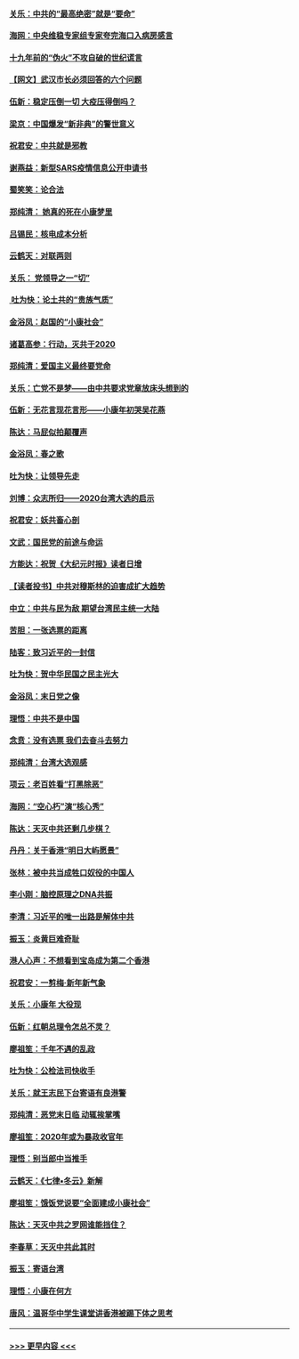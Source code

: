 #### [关乐：中共的“最高绝密”就是“要命”](../pages/nsc993/n11816946.md?t=01250822) 
#### [海网：中央维稳专家组专家夸完海口入病房感言](../pages/nsc993/n11815138.md?t=01250822) 
#### [十九年前的“伪火”不攻自破的世纪谎言](../pages/nsc993/n11813238.md?t=01250822) 
#### [【网文】武汉市长必须回答的六个问题](../pages/nsc993/n11813848.md?t=01250822) 
#### [伍新：稳定压倒一切 大疫压得倒吗？](../pages/nsc993/n11812634.md?t=01250822) 
#### [梁京：中国爆发“新非典”的警世意义](../pages/nsc993/n11812554.md?t=01250822) 
#### [祝君安：中共就是邪教](../pages/nsc993/n11812431.md?t=01250822) 
#### [谢燕益：新型SARS疫情信息公开申请书](../pages/nsc993/n11808840.md?t=01250822) 
#### [蜀笑笑：论合法](../pages/nsc993/n11808064.md?t=01250822) 
#### [郑纯清： 她真的死在小康梦里](../pages/nsc993/n11806623.md?t=01250822) 
#### [吕锡民：核电成本分析](../pages/nsc993/n11806284.md?t=01250822) 
#### [云鹤天：对联两则](../pages/nsc993/n11805957.md?t=01250822) 
#### [关乐： 党领导之一“切”](../pages/nsc993/n11804505.md?t=01250822) 
#### [ 吐为快：论土共的“贵族气质”](../pages/nsc993/n11804490.md?t=01250822) 
#### [金浴凤：赵国的“小康社会”](../pages/nsc993/n11804452.md?t=01250822) 
#### [诸葛高参：行动，灭共于2020](../pages/nsc993/n11804120.md?t=01250822) 
#### [郑纯清：爱国主义最终要党命](../pages/nsc993/n11802197.md?t=01250822) 
#### [关乐：亡党不是梦——由中共要求党章放床头想到的](../pages/nsc993/n11802156.md?t=01250822) 
#### [伍新：无花言现花言形——小康年初哭吴花燕](../pages/nsc993/n11800044.md?t=01250822) 
#### [陈达：马屁似拍颠覆声](../pages/nsc993/n11800010.md?t=01250822) 
#### [金浴凤：春之歌](../pages/nsc993/n11797687.md?t=01250822) 
#### [吐为快：让领导先走](../pages/nsc993/n11797512.md?t=01250822) 
#### [刘博：众志所归——2020台湾大选的启示](../pages/nsc993/n11796878.md?t=01250822) 
#### [祝君安：妖共畜心剖](../pages/nsc993/n11794273.md?t=01250822) 
#### [文武：国民党的前途与命运](../pages/nsc993/n11794198.md?t=01250822) 
#### [方能达：祝贺《大纪元时报》读者日增](../pages/nsc993/n11793807.md?t=01250822) 
#### [【读者投书】中共对穆斯林的迫害成扩大趋势](../pages/nsc993/n11791371.md?t=01250822) 
#### [中立：中共与民为敌 期望台湾民主统一大陆](../pages/nsc993/n11790392.md?t=01250822) 
#### [苦胆：一张选票的距离](../pages/nsc993/n11788914.md?t=01250822) 
#### [陆客：致习近平的一封信](../pages/nsc993/n11788867.md?t=01250822) 
#### [吐为快：贺中华民国之民主光大](../pages/nsc993/n11788618.md?t=01250822) 
#### [金浴凤：末日党之像](../pages/nsc993/n11787475.md?t=01250822) 
#### [理悟：中共不是中国](../pages/nsc993/n11787463.md?t=01250822) 
#### [念贲：没有选票  我们去奋斗去努力](../pages/nsc993/n11787398.md?t=01250822) 
#### [郑纯清：台湾大选观感](../pages/nsc993/n11786210.md?t=01250822) 
#### [项云：老百姓看“打黑除恶”](../pages/nsc993/n11785398.md?t=01250822) 
#### [海网：“空心朽”演“核心秀”](../pages/nsc993/n11783874.md?t=01250822) 
#### [陈达：天灭中共还剩几步棋？](../pages/nsc993/n11783719.md?t=01250822) 
#### [丹丹：关于香港“明日大屿愿景”](../pages/nsc993/n11783273.md?t=01250822) 
#### [张林：被中共当成牲口奴役的中国人](../pages/nsc993/n11782397.md?t=01250822) 
#### [李小刚：脑控原理之DNA共振](../pages/nsc993/n11780962.md?t=01250822) 
#### [李清：习近平的唯一出路是解体中共](../pages/nsc993/n11780866.md?t=01250822) 
#### [振玉：炎黄巨难奇耻](../pages/nsc993/n11779632.md?t=01250822) 
#### [港人心声：不想看到宝岛成为第二个香港](../pages/nsc993/n11778817.md?t=01250822) 
#### [祝君安：一剪梅‧新年新气象](../pages/nsc993/n11776340.md?t=01250822) 
#### [关乐：小康年 大役现](../pages/nsc993/n11774213.md?t=01250822) 
#### [伍新：红朝总理令怎总不灵？](../pages/nsc993/n11770813.md?t=01250822) 
#### [廖祖笙：千年不遇的乱政](../pages/nsc993/n11770373.md?t=01250822) 
#### [吐为快：公检法司快收手](../pages/nsc993/n11770359.md?t=01250822) 
#### [关乐：就王志民下台寄语有良港警](../pages/nsc993/n11769903.md?t=01250822) 
#### [郑纯清：恶党末日临 动辄挨掌嘴](../pages/nsc993/n11769356.md?t=01250822) 
#### [廖祖笙：2020年或为暴政收官年](../pages/nsc993/n11768216.md?t=01250822) 
#### [理悟：别当郎中当推手](../pages/nsc993/n11768243.md?t=01250822) 
#### [云鹤天：《七律▪冬云》新解](../pages/nsc993/n11768204.md?t=01250822) 
#### [廖祖笙：饿饭党说要“全面建成小康社会”](../pages/nsc993/n11767482.md?t=01250822) 
#### [陈达：天灭中共之罗网谁能挡住？](../pages/nsc993/n11767465.md?t=01250822) 
#### [李春草：天灭中共此其时](../pages/nsc993/n11767452.md?t=01250822) 
#### [振玉：寄语台湾](../pages/nsc993/n11767432.md?t=01250822) 
#### [理悟：小康在何方](../pages/nsc993/n11767394.md?t=01250822) 
#### [唐风：温哥华中学生课堂讲香港被踢下体之思考](../pages/nsc993/n11766848.md?t=01250822) 

----
#### [ >>> 更早内容 <<< ](../indexes/nsc993-earlier.md)

